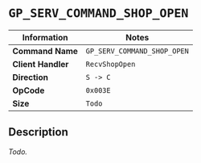 # `GP_SERV_COMMAND_SHOP_OPEN`

| Information               | Notes |
|---                        |---    |
| **Command Name**          | `GP_SERV_COMMAND_SHOP_OPEN` |
| **Client Handler**        | `RecvShopOpen` |
| **Direction**             | `S -> C` |
| **OpCode**                | `0x003E` |
| **Size**                  | `Todo` |

## Description

_Todo._
